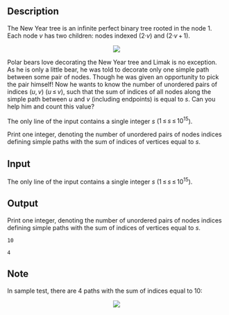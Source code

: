## Description

<div><p>The New Year tree is an infinite perfect binary tree rooted in the node <span class="tex-span">1</span>. Each node <span class="tex-span"><i>v</i></span> has two children: nodes indexed <span class="tex-span">(2·<i>v</i>)</span> and <span class="tex-span">(2·<i>v</i> + 1)</span>.</p><center> <img class="tex-graphics" src="file://DLT7loVP.png" style="max-width: 100.0%;max-height: 100.0%;"> </center><p>Polar bears love decorating the New Year tree and Limak is no exception. As he is only a little bear, he was told to decorate only one simple path between some pair of nodes. Though he was given an opportunity to pick the pair himself! Now he wants to know the number of unordered pairs of indices <span class="tex-span">(<i>u</i>, <i>v</i>)</span> (<span class="tex-span"><i>u</i> ≤ <i>v</i></span>), such that the sum of indices of all nodes along the simple path between <span class="tex-span"><i>u</i></span> and <span class="tex-span"><i>v</i></span> (including endpoints) is equal to <span class="tex-span"><i>s</i></span>. Can you help him and count this value?</p></div><div class="input-specification"><p>The only line of the input contains a single integer <span class="tex-span"><i>s</i></span> (<span class="tex-span">1 ≤ <i>s</i> ≤ 10<sup class="upper-index">15</sup></span>).</p></div><div class="output-specification"><p>Print one integer, denoting the number of unordered pairs of nodes indices defining simple paths with the sum of indices of vertices equal to <span class="tex-span"><i>s</i></span>.</p></div>

## Input

<p>The only line of the input contains a single integer <span class="tex-span"><i>s</i></span> (<span class="tex-span">1 ≤ <i>s</i> ≤ 10<sup class="upper-index">15</sup></span>).</p>

## Output

<p>Print one integer, denoting the number of unordered pairs of nodes indices defining simple paths with the sum of indices of vertices equal to <span class="tex-span"><i>s</i></span>.</p>





```input1
10

```




```output1
4

```



## Note

<p>In sample test, there are <span class="tex-span">4</span> paths with the sum of indices equal to <span class="tex-span">10</span>:</p><center> <img class="tex-graphics" src="file://fdjWBhxr.png" style="max-width: 100.0%;max-height: 100.0%;"> </center>
